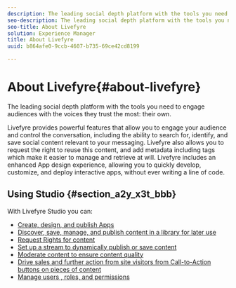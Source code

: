 ```yaml
---
description: The leading social depth platform with the tools you need to engage audiences with the voices they trust the most  their own.
seo-description: The leading social depth platform with the tools you need to engage audiences with the voices they trust the most  their own.
seo-title: About Livefyre
solution: Experience Manager
title: About Livefyre
uuid: b864afe0-9ccb-4607-b735-69ce42cd8199

---
```


# About Livefyre{#about-livefyre}

The leading social depth platform with the tools you need to engage audiences with the voices they trust the most: their own.

Livefyre provides powerful features that allow you to engage your audience and control the conversation, including the ability to search for, identify, and save social content relevant to your messaging. Livefyre also allows you to request the right to reuse this content, and add metadata including tags which make it easier to manage and retrieve at will. Livefyre includes an enhanced App design experience, allowing you to quickly develop, customize, and deploy interactive apps, without ever writing a line of code.

## Using Studio {#section_a2y_x3t_bbb}

With Livefyre Studio you can:

* [Create, design, and publish Apps](c-about-apps/c-about-apps.md#c_about_apps)
* [Discover, save, manage, and publish content in a library for later use](c-library/c-assets/c-assets.md)
* [Request Rights for content](c-how-requesting-rights-works/t-send-a-rights-request-to-own-a-digital-asset.md#t_send_a_rights_request_to_own_a_digital_asset)
* [Set up a stream to dynamically publish or save content](c-streams/t-create-a-new-stream.md#t_create_a_new_stream)
* [Moderate content to ensure content quality](c-features-livefyre/c-about-moderation/c-setting-up-moderation.md#c_setting_up_moderation)
* [Drive sales and further action from site visitors from Call-to-Action buttons on pieces of content](c-features-livefyre/c-ugc-commerce.md#c_ugc_commerce)
* [Manage users , roles, and permissions](c-about-apps/c-about-apps.md#c_about_apps)

